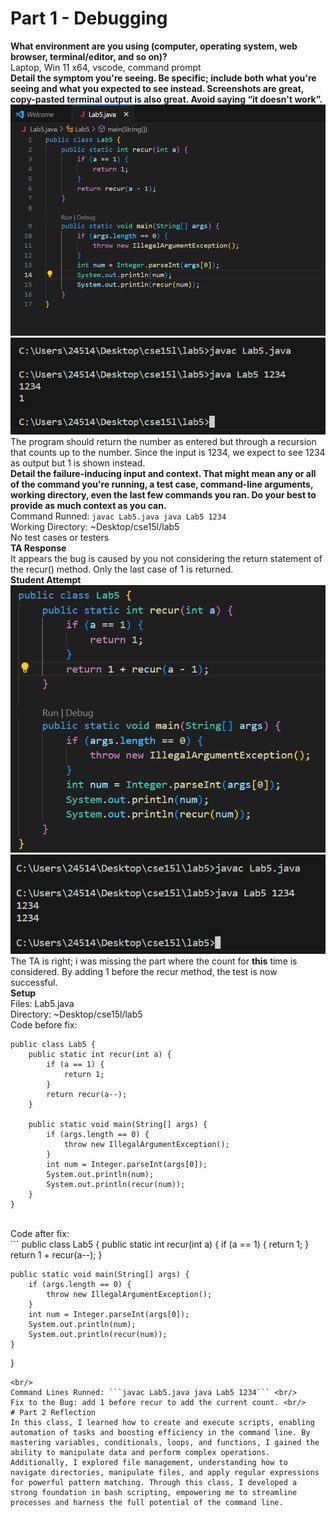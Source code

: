# Part 1 - Debugging <br/>
__What environment are you using (computer, operating system, web browser, terminal/editor, and so on)?__ <br/>
Laptop, Win 11 x64, vscode, command prompt <br/>
__Detail the symptom you're seeing. Be specific; include both what you're seeing and what you expected to see instead. Screenshots are great, copy-pasted terminal output is also great. Avoid saying “it doesn't work”.__<br/>
![Image](lab5_1.png)
![Image](lab5_2.png) <br/>
The program should return the number as entered but through a recursion that counts up to the number. Since the input is 1234, we expect to see 1234 as output but 1 is shown instead. <br/>
__Detail the failure-inducing input and context. That might mean any or all of the command you're running, a test case, command-line arguments, working directory, even the last few commands you ran. Do your best to provide as much context as you can.__<br/>
Command Runned: ```javac Lab5.java java Lab5 1234``` <br/>
Working Directory: ~Desktop/cse15l/lab5 <br/>
No test cases or testers <br/>
__TA Response__ <br/>
It appears the bug is caused by you not considering the return statement of the recur() method. Only the last case of 1 is returned. <br/>
__Student Attempt__ <br/>
![Image](lab5_3.png)
![Image](lab5_4.png) <br/>
The TA is right; i was missing the part where the count for __this__ time is considered. By adding 1 before the recur method, the test is now successful. <br/>
__Setup__<br/>
Files: Lab5.java <br/>
Directory: ~Desktop/cse15l/lab5 <br/>
Code before fix: <br/>
```
public class Lab5 {
    public static int recur(int a) {
        if (a == 1) {
            return 1;
        }
        return recur(a--);
    }

    public static void main(String[] args) {
        if (args.length == 0) {
            throw new IllegalArgumentException();
        }
        int num = Integer.parseInt(args[0]);
        System.out.println(num);
        System.out.println(recur(num));
    }
}
``` 
<br/>
Code after fix: <br/>
```
public class Lab5 {
    public static int recur(int a) {
        if (a == 1) {
            return 1;
        }
        return 1 + recur(a--);
    }

    public static void main(String[] args) {
        if (args.length == 0) {
            throw new IllegalArgumentException();
        }
        int num = Integer.parseInt(args[0]);
        System.out.println(num);
        System.out.println(recur(num));
    }
}
```
<br/>
Command Lines Runned: ```javac Lab5.java java Lab5 1234``` <br/>
Fix to the Bug: add 1 before recur to add the current count. <br/>
# Part 2 Reflection
In this class, I learned how to create and execute scripts, enabling automation of tasks and boosting efficiency in the command line. By mastering variables, conditionals, loops, and functions, I gained the ability to manipulate data and perform complex operations. Additionally, I explored file management, understanding how to navigate directories, manipulate files, and apply regular expressions for powerful pattern matching. Through this class, I developed a strong foundation in bash scripting, empowering me to streamline processes and harness the full potential of the command line.

